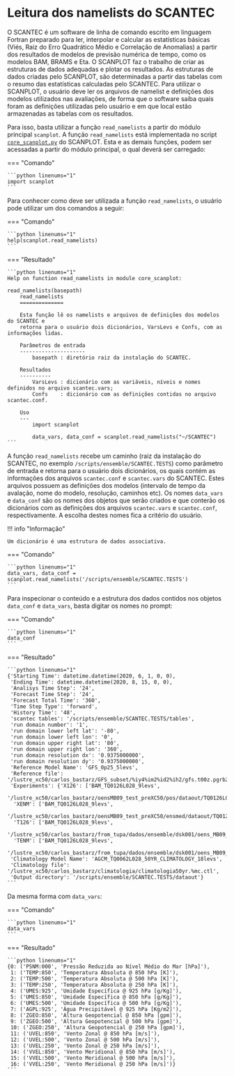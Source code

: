 # Leitura dos namelists do SCANTEC

O SCANTEC é um software de linha de comando escrito em linguagem Fortran preparado para ler, interpolar e calcular as estatísticas básicas (Viés, Raiz do Erro Quadrático Médio e Correlação de Anomalias) a partir dos resultados de modelos de previsão numérica de tempo, como os modelos BAM, BRAMS e Eta. O SCANPLOT faz o trabalho de criar as estruturas de dados adequadas e plotar os resultados. As estruturas de dados criadas pelo SCANPLOT, são determinadas a partir das tabelas com o resumo das estatísticas calculadas pelo SCANTEC. Para utilizar o SCANPLOT, o usuário deve ler os arquivos de namelist e definições dos modelos utilizados nas avaliações, de forma que o software saiba quais foram as definições utilizadas pelo usuário e em que local estão armazenadas as tabelas com os resultados.

Para isso, basta utilizar a função `read_namelists` a partir do módulo principal `scanplot`. A função `read_namelists` está implementada no script [`core_scanplot.py`](https://github.com/cfbastarz/SCANPLOT/blob/master/core_scanplot.py) do SCANPLOT. Esta e as demais funções, podem ser acessadas a partir do módulo principal, o qual deverá ser carregado:


=== "Comando"

    ```python linenums="1"
    import scanplot
    ```

Para conhecer como deve ser utilizada a função `read_namelists`, o usuário pode utilizar um dos comandos a seguir:

=== "Comando"

    ```python linenums="1"
    help(scanplot.read_namelists)
    ```

=== "Resultado"

    ```python linenums="1"
    Help on function read_namelists in module core_scanplot:
    
    read_namelists(basepath)
        read_namelists
        ==============
        
        Esta função lê os namelists e arquivos de definições dos modelos do SCANTEC e
        retorna para o usuário dois dicionários, VarsLevs e Confs, com as informações lidas.
        
        Parâmetros de entrada
        ---------------------
            basepath : diretório raiz da instalação do SCANTEC.
            
        Resultados
        ----------
            VarsLevs : dicionário com as variáveis, níveis e nomes definidos no arquivo scantec.vars;
            Confs    : dicionário com as definições contidas no arquivo scantec.conf.
        
        Uso
        ---
            import scanplot
            
            data_vars, data_conf = scanplot.read_namelists("~/SCANTEC")
    ```


A função `read_namelists` recebe um caminho (raiz da instalação do SCANTEC, no exemplo `/scripts/ensemble/SCANTEC.TESTS`) como parâmetro de entrada e retorna para o usuário dois dicionários, os quais contém as informações dos arquivos `scantec.conf` e `scantec.vars` do SCANTEC. Estes arquivos possuem as definições dos modelos (intervalo de tempo da avalação, nome do modelo, resolução, caminhos etc). Os nomes `data_vars` e `data_conf` são os nomes dos objetos que serão criados e que conterão os dicionários com as definições dos arquivos `scantec.vars` e `scantec.conf`, respectivamente. A escolha destes nomes fica a critério do usuário.

!!! info "Informação"

    Um dicionário é uma estrutura de dados associativa.


=== "Comando"

    ```python linenums="1"
    data_vars, data_conf = scanplot.read_namelists('/scripts/ensemble/SCANTEC.TESTS')
    ```

Para inspecionar o conteúdo e a estrutura dos dados contidos nos objetos `data_conf` e `data_vars`, basta digitar os nomes no prompt:

=== "Comando"

    ```python linenums="1"
    data_conf
    ```

=== "Resultado"

    ```python linenums="1"
    {'Starting Time': datetime.datetime(2020, 6, 1, 0, 0),
     'Ending Time': datetime.datetime(2020, 8, 15, 0, 0),
     'Analisys Time Step': '24',
     'Forecast Time Step': '24',
     'Forecast Total Time': '360',
     'Time Step Type': 'forward',
     'History Time': '48',
     'scantec tables': '/scripts/ensemble/SCANTEC.TESTS/tables',
     'run domain number': '1',
     'run domain lower left lat': '-80',
     'run domain lower left lon': '0',
     'run domain upper right lat': '80',
     'run domain upper right lon': '360',
     'run domain resolution dx': '0.9375000000',
     'run domain resolution dy': '0.9375000000',
     'Reference Model Name': 'GFS_0p25_5levs',
     'Reference file': '/lustre_xc50/carlos_bastarz/GFS_subset/%iy4%im2%id2%ih2/gfs.t00z.pgrb2.0p25.f000.%iy4%im2%id2%ih2.ctl',
     'Experiments': {'X126': ['BAM_TQ0126L028_9levs',
       '/lustre_xc50/carlos_bastarz/oensMB09_test_preXC50/pos/dataout/TQ0126L028/%iy4%im2%id2%ih2/NMC/GPOSNMC%iy4%im2%id2%ih2%fy4%fm2%fd2%fh2P.fct.TQ0126L028.ctl'],
      'XENM': ['BAM_TQ0126L028_9levs',
       '/lustre_xc50/carlos_bastarz/oensMB09_test_preXC50/ensmed/dataout/TQ0126L028/%iy4%im2%id2%ih2/GPOSENM%iy4%im2%id2%ih2%fy4%fm2%fd2%fh2P.fct.TQ0126L028.ctl'],
      'T126': ['BAM_TQ0126L028_9levs',
       '/lustre_xc50/carlos_bastarz/from_tupa/dados/ensemble/dsk001/oens_MB09_tupa/pos/dataout/TQ0126L028/%iy4%im2%id2%ih2/NMC/GPOSNMC%iy4%im2%id2%ih2%fy4%fm2%fd2%fh2P.fct.TQ0126L028.ctl'],
      'TENM': ['BAM_TQ0126L028_9levs',
       '/lustre_xc50/carlos_bastarz/from_tupa/dados/ensemble/dsk001/oens_MB09_tupa/ensmed/dataout/TQ0126L028/%iy4%im2%id2%ih2/GPOSENM%iy4%im2%id2%ih2%fy4%fm2%fd2%fh2P.fct.TQ0126L028.ctl']},
     'Climatology Model Name': 'AGCM_TQ0062L028_50YR_CLIMATOLOGY_18levs',
     'Climatology file': '/lustre_xc50/carlos_bastarz/climatologia/climatologia50yr.%mc.ctl',
     'Output directory': '/scripts/ensemble/SCANTEC.TESTS/dataout'}
    ```

Da mesma forma com `data_vars`:

=== "Comando"

    ```python linenums="1"
    data_vars
    ```

=== "Resultado"

    ```python linenums="1"
    {0: ('PSNM:000', 'Pressão Reduzida ao Nível Médio do Mar [hPa]'),
     1: ('TEMP:850', 'Temperatura Absoluta @ 850 hPa [K]'),
     2: ('TEMP:500', 'Temperatura Absoluta @ 500 hPa [K]'),
     3: ('TEMP:250', 'Temperatura Absoluta @ 250 hPa [K]'),
     4: ('UMES:925', 'Umidade Específica @ 925 hPa [g/Kg]'),
     5: ('UMES:850', 'Umidade Específica @ 850 hPa [g/Kg]'),
     6: ('UMES:500', 'Umidade Específica @ 500 hPa [g/Kg]'),
     7: ('AGPL:925', 'Água Precipitável @ 925 hPa [Kg/m2]'),
     8: ('ZGEO:850', 'Altura Geopotencial @ 850 hPa [gpm]'),
     9: ('ZGEO:500', 'Altura Geopotencial @ 500 hPa [gpm]'),
     10: ('ZGEO:250', 'Altura Geopotencial @ 250 hPa [gpm]'),
     11: ('UVEL:850', 'Vento Zonal @ 850 hPa [m/s]'),
     12: ('UVEL:500', 'Vento Zonal @ 500 hPa [m/s]'),
     13: ('UVEL:250', 'Vento Zonal @ 250 hPa [m/s]'),
     14: ('VVEL:850', 'Vento Meridional @ 850 hPa [m/s]'),
     15: ('VVEL:500', 'Vento Meridional @ 500 hPa [m/s]'),
     16: ('VVEL:250', 'Vento Meridional @ 250 hPa [m/s]')}
    ```
